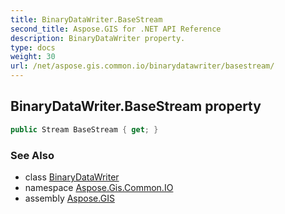 ```yaml
---
title: BinaryDataWriter.BaseStream
second_title: Aspose.GIS for .NET API Reference
description: BinaryDataWriter property. 
type: docs
weight: 30
url: /net/aspose.gis.common.io/binarydatawriter/basestream/
---
```

## BinaryDataWriter.BaseStream property

```csharp
public Stream BaseStream { get; }
```

### See Also

* class [BinaryDataWriter](../)
* namespace [Aspose.Gis.Common.IO](../../binarydatawriter/)
* assembly [Aspose.GIS](../../../)


